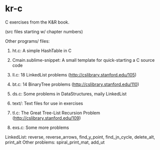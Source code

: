 # kr-c
C exercises from the K&amp;R book. 

(src files starting w/ chapter numbers)

Other programs/ files:

1. ht.c: A simple HashTable in C

2. Cmain.sublime-snippet: A small template for quick-starting a C source code

3. ll.c: 18 LinkedList problems (http://cslibrary.stanford.edu/105)

4. bt.c: 14 BinaryTree problems (http://cslibrary.stanford.edu/110)

5. ds.c: Some problems in DataStructures, maily LinkedList

6. text/: Text files for use in exercises

7. tl.c: The Great Tree-List Recursion Problem (http://cslibrary.stanford.edu/109)

8. exs.c: Some more problems

LinkedList: reverse, reverse_arrows, find_y_point, find_jn_cycle, delete_alt, print_alt
Other problems: spiral_print_mat, add_ut 
